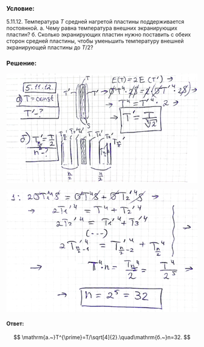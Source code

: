 ###  Условие:

$5.11.12.$ Температура $T$ средней нагретой пластины поддерживается постоянной. а. Чему равна температура внешних экранирующих пластин?
б. Сколько экранирующих пластин нужно поставить с обеих сторон средней пластины, чтобы уменьшить температуру внешней экранирующей пластины до $T/2$?

###  Решение:

![|640x366, 67%](../../img/5.11.12/11.png)

![|640x410, 67%](../../img/5.11.12/12.png)

#### Ответ:

$$
\mathrm{а.~}T^{\prime}=T/\sqrt[4]{2}.\quad\mathrm{б.~}n=32.
$$